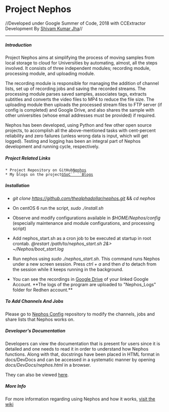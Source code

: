 # Project Nephos

//Developed under Google Summer of Code, 2018 with CCExtractor
Development By [Shivam Kumar
Jha](https://github.com/thealphadollar)//

------------------------------------------------------------------------

##### Introduction

Project Nephos aims at simplifying the process of moving samples from
local storage to cloud for Universities by automating, almost, all the
steps involved. It consists of three independent modules; recording
module, processing module, and uploading module.

The recording module is responsible for managing the addition of channel
lists, set up of recording jobs and saving the recorded streams. The
processing module parses saved samples, associates tags, extracts
subtitles and converts the video files to MP4 to reduce the file size.
The uploading module then uploads the processed stream files to FTP
server (if config is completed) and Google Drive, and also shares the
sample with other universities (whose email addresses must be provided)
if required.

Nephos has been developed, using Python and few other open source
projects, to accomplish all the above-mentioned tasks with cent-percent
reliability and zero failures (unless wrong data is input, which will
get logged). Testing and logging has been an integral part of Nephos
development and running cycle, respectively.

##### Project Related Links

` * Project Repository on GitHub `[`Nephos`](https://github.com/thealphadollar/Nephos)\
` * My blogs on the project `[`GSoC`` ``Blogs`](https://thealphadollar.github.io/tags/gsoc.html)

##### Installation

-   *git clone <https://github.com/thealphadollar/nephos.git>* && *cd
    nephos*

<!-- -->

-   On centOS 6 run the script, *sudo ./install.sh*

<!-- -->

-   Observe and modify configurations available in
    *\$HOME/Nephos/config* (especially maintenance and module
    configurations, and processing script)

<!-- -->

-   Add nephos\_start.sh as a cron job to be executed at startup in root
    crontab. *\@restart /path/to/nephos\_start.sh 2&\>
    \~/Nephos/boot\_start.log*

<!-- -->

-   Run nephos using *sudo ./nephos\_start.sh*. This command runs Nephos
    under a new screen session. Press *ctrl + a* and then *d* to detach
    from the session while it keeps running in the background.

<!-- -->

-   You can see the recordings in [ Google
    Drive](https://www.google.com/drive/) of your linked
    Google Account. \*\*The logs of the program are uploaded to
    \"Nephos\_Logs\" folder for Redhen account.\*\*

##### To Add Channels And Jobs

Please go to [Nephos
Config](https://www.github.com/thealphadollar/NephosConfig)
repository to modify the channels, jobs and share lists that Nephos
works on.

##### Developer\'s Documentation

Developers can view the documentation that is present for users since it
is detailed and one needs to read it in order to understand how Nephos
functions. Along with that, docstrings have been placed in HTML format
in docs/DevDocs and can be accessed in a systematic manner by opening
*docs/DevDocs/nephos.html* in a browser.

They can also be viewed
[here](https://thealphadollar.github.io/NephosDevDocs/).

##### More Info

For more information regarding using Nephos and how it works, [visit the
wiki](https://github.com/thealphadollar/Nephos/wiki)
